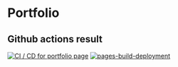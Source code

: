 # Portfolio

## Github actions result
[![CI / CD for portfolio page](https://github.com/RomanKrass/Portfolio/actions/workflows/main.yml/badge.svg)](https://github.com/RomanKrass/Portfolio/actions/workflows/main.yml)
[![pages-build-deployment](https://github.com/RomanKrass/Portfolio/actions/workflows/pages/pages-build-deployment/badge.svg)](https://github.com/RomanKrass/Portfolio/actions/workflows/pages/pages-build-deployment)
